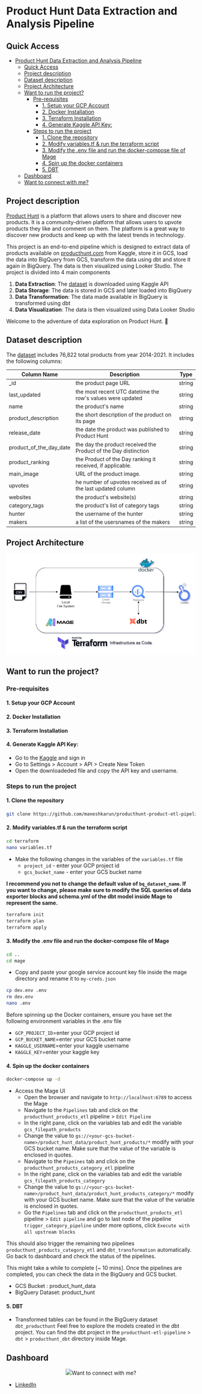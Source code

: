 # Product Hunt Data Extraction and Analysis Pipeline
## Quick Access
- [Product Hunt Data Extraction and Analysis Pipeline](#product-hunt-data-extraction-and-analysis-pipeline)
  - [Quick Access](#quick-access)
  - [Project description](#project-description)
  - [Dataset description](#dataset-description)
  - [Project Architecture](#project-architecture)
  - [Want to run the project?](#want-to-run-the-project)
    - [Pre-requisites](#pre-requisites)
      - [1. Setup your GCP Account](#1-setup-your-gcp-account)
      - [2. Docker Installation](#2-docker-installation)
      - [3. Terraform Installation](#3-terraform-installation)
      - [4. Generate Kaggle API Key:](#4-generate-kaggle-api-key)
    - [Steps to run the project](#steps-to-run-the-project)
      - [1. Clone the repository](#1-clone-the-repository)
      - [2. Modify variables.tf \& run the terraform script](#2-modify-variablestf--run-the-terraform-script)
      - [3. Modify the .env file and run the docker-compose file of Mage](#3-modify-the-env-file-and-run-the-docker-compose-file-of-mage)
      - [4. Spin up the docker containers](#4-spin-up-the-docker-containers)
      - [5. DBT](#5-dbt)
  - [Dashboard](#dashboard)
  - [Want to connect with me?](#want-to-connect-with-me)

## Project description
[Product Hunt](https://www.producthunt.com/about) is a platform that allows users to share and discover new products. It is a community-driven platform that allows users to upvote products they like and comment on them. The platform is a great way to discover new products and keep up with the latest trends in technology. 

This project is an end-to-end pipeline which is designed to extract data of products available on [producthunt.com](https://www.producthunt.com/) from Kaggle, store it in GCS, load the data into BigQuery from GCS, transform the data using dbt and store it again in BigQuery. The data is then visualized using Looker Studio. The project is divided into 4 main components
 
1. **Data Extraction**: The [dataset](https://www.kaggle.com/datasets/maneshkarun/producthunt-products-dataset-2014-2021) is downloaded using Kaggle API
2. **Data Storage**: The data is stored in GCS and later loaded into BigQuery
3. **Data Transformation**: The data made available in BigQuery is transformed using dbt
4. **Data Visualization**: The data is then visualized using Data Looker Studio

Welcome to the adventure of data exploration on Product Hunt. 👋

## Dataset description

The [dataset](https://www.kaggle.com/datasets/maneshkarun/producthunt-products-dataset-2014-2021) includes 76,822 total products from year 2014-2021. It includes the following columns:

| Column Name               | Description                                                       | Type   |
|---------------------------|-------------------------------------------------------------------|--------|
| _id                       | the product page URL                                              | string |
| last_updated              | the most recent UTC datetime the row's values were updated        | string |
| name                      | the product's name                                                | string |
| product_description       | the short description of the product on its page                  | string |
| release_date              | the date the product was published to Product Hunt                | string |
| product_of_the_day_date   | the day the product received the Product of the Day distinction   | string |
| product_ranking           | the Product of the Day ranking it received, if applicable.        | string |
| main_image                | URL of the product image.                                         | string |
| upvotes                   | he number of upvotes received as of the last updated column       | string |
| websites                  | the product's website(s)                                          | string |
| category_tags             | the product's list of category tags                               | string |
| hunter                    | the username of the hunter                                        | string |
| makers                    | a list of the usersnames of the makers                            | string |
## Project Architecture
<p align="center">
    <img src="https://github.com/maneshkarun/producthunt-products-etl/blob/main/images/Producthunt-architecture.png"
      alt="Product Hunt Data Extraction and Analysis Pipeline Architecture"
      style="margin-right: 10px;">

## Want to run the project?
### Pre-requisites
<!-- - Docker
- [Docker Compose]()
- [Google Cloud Platform Account]()
- [Terraform]()
- Kaggle API Key -->

#### 1. Setup your GCP Account
#### 2. Docker Installation
#### 3. Terraform Installation
#### 4. Generate Kaggle API Key:
- Go to the [Kaggle](https://www.kaggle.com/) and sign in
- Go to Settings > Account > API > Create New Token
- Open the downloadeded file and copy the API key and username.
  
### Steps to run the project

#### 1. Clone the repository
```bash
git clone https://github.com/maneshkarun/producthunt-product-etl-pipeline.git
```
#### 2. Modify variables.tf & run the terraform script
```bash
cd terraform
nano variables.tf
```
- Make the following changes in the variables of the `variables.tf` file
  - `project_id` - enter your GCP project id
  - `gcs_bucket_name` - enter your GCS bucket name
  
**I recommend you not to change the default value of `bq_dataset_name`. If you want to change, please make sure to modify the SQL queries of data exporter blocks and schema.yml of the dbt model inside Mage to represent the same.**
```bash
terraform init
terraform plan
terraform apply
```
#### 3. Modify the .env file and run the docker-compose file of Mage
```bash
cd ..
cd mage
```
- Copy and paste your google service account key file inside the mage directory and rename it to `my-creds.json`
```bash
cp dev.env .env
rm dev.env
nano .env
```
Before spinning up the Docker containers, ensure you have set the following environment variables in the .env file

  - `GCP_PROJECT_ID`=enter your GCP project id
  - `GCP_BUCKET_NAME`=enter your GCS bucket name
  - `KAGGLE_USERNAME`=enter your kaggle username
  - `KAGGLE_KEY`=enter your kaggle key

#### 4. Spin up the docker containers
```bash
docker-compose up -d
```
- Access the Mage UI
  - Open the browser and navigate to `http://localhost:6789` to access the Mage
  - Navigate to the `Pipelines` tab and click on the `producthunt_products_etl` pipeline > `Edit Pipeline`
  - In the right pane, click on the variables tab and edit the variable `gcs_filepath_products`
  - Change the value to `gs://<your-gcs-bucket-name>/product_hunt_data/product_hunt_products/*` modify with your GCS bucket name. Make sure that the value of the variable is enclosed in quotes.
  - Navigate to the `Pipeines` tab and click on the `producthunt_products_category_etl` pipeline
  - In the right pane, click on the variables tab and edit the variable `gcs_filepath_products_category`
  - Change the value to `gs://<your-gcs-bucket-name>/product_hunt_data/product_hunt_products_category/*` modify with your GCS bucket name. Make sure that the value of the variable is enclosed in quotes.
  - Go the `Pipelines` tab and click on the `producthunt_products_etl` pipeline > `Edit pipeline` and go to last node of the pipeline `trigger_category_pipeline` under more options, click `Execute with all upstream blocks`

This should also trigger the remaining two pipelines `producthunt_products_category_etl` and `dbt_transformation` automatically. Go back to dashboard and check the status of the pipelines.

This might take a while to complete [~ 10 mins]. Once the pipelines are completed, you can check the data in the BigQuery and GCS bucket.

- GCS Bucket      : product_hunt_data
- BigQuery Dataset: product_hunt

#### 5. DBT
- Transformed tables can be found in the BigQuery dataset `dbt_producthunt`
Feel free to explore the models created in the dbt project. You can find the dbt project in the `producthunt-etl-pipeline` > `dbt` > `producthunt_dbt` directory inside Mage.

## Dashboard
<p align="center">
    <img src="

##  Want to connect with me?
- [LinkedIn](https://www.linkedin.com/in/manesh-karun/)
